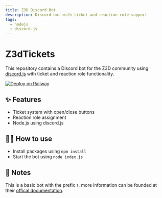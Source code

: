 ```yaml
---
title: Z3D Discord Bot
description: Discord bot with ticket and reaction role support
tags:
  - nodejs
  - discord.js
---
```


# Z3dTickets

This repository contains a Discord bot for the Z3D community using [discord.js](https://discord.js.org/) with ticket and reaction role functionality.

[![Deploy on Railway](https://railway.app/button.svg)](https://railway.app/new/template/PxM3nl)

## ✨ Features

- Ticket system with open/close buttons
- Reaction role assignment
- Node.js using discord.js

## 💁‍♀️ How to use

- Install packages using `npm install`
- Start the bot using `node index.js`

## 📝 Notes

This is a basic bot with the prefix `!`, more information can be founded at their [offical documentation](https://discordpy.readthedocs.io/en/stable/api.html).
